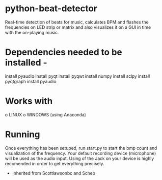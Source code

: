 # python-beat-detector
Real-time detection of beats for music, calculates BPM and flashes the frequencies on LED strip or matrix and also visualizes it on a GUI in time with the on-playing music.


# Dependencies needed to be installed -
install pyaudio
install pyqt 
install pyqwt 
install numpy
install scipy
install pyqtgraph
install pyaudio

# Works with
  o LINUX
  o WINDOWS (using Anaconda)
  
# Running 
Once everything has been setuped, run start.py to start the bmp count and visualization of the frequency. Your default recording device (microphone) will be used as the audio input. Using of the Jack on your device is highly recomended in order to get everything precisely.












* Inherited from Scottlawsonbc and Scheb


 

